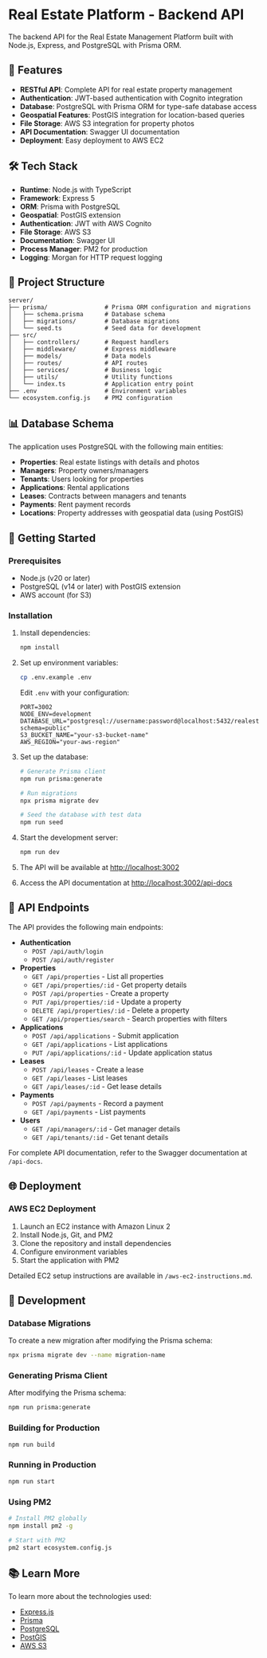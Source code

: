 # Real Estate Platform - Backend API

The backend API for the Real Estate Management Platform built with Node.js, Express, and PostgreSQL with Prisma ORM.

## 🚀 Features

- **RESTful API**: Complete API for real estate property management
- **Authentication**: JWT-based authentication with Cognito integration
- **Database**: PostgreSQL with Prisma ORM for type-safe database access
- **Geospatial Features**: PostGIS integration for location-based queries
- **File Storage**: AWS S3 integration for property photos
- **API Documentation**: Swagger UI documentation
- **Deployment**: Easy deployment to AWS EC2

## 🛠️ Tech Stack

- **Runtime**: Node.js with TypeScript
- **Framework**: Express 5
- **ORM**: Prisma with PostgreSQL
- **Geospatial**: PostGIS extension
- **Authentication**: JWT with AWS Cognito
- **File Storage**: AWS S3
- **Documentation**: Swagger UI
- **Process Manager**: PM2 for production
- **Logging**: Morgan for HTTP request logging

## 📁 Project Structure

```
server/
├── prisma/                # Prisma ORM configuration and migrations
│   ├── schema.prisma      # Database schema
│   ├── migrations/        # Database migrations
│   └── seed.ts            # Seed data for development
├── src/
│   ├── controllers/       # Request handlers
│   ├── middleware/        # Express middleware
│   ├── models/            # Data models
│   ├── routes/            # API routes
│   ├── services/          # Business logic
│   ├── utils/             # Utility functions
│   └── index.ts           # Application entry point
├── .env                   # Environment variables
└── ecosystem.config.js    # PM2 configuration
```

## 📊 Database Schema

The application uses PostgreSQL with the following main entities:

- **Properties**: Real estate listings with details and photos
- **Managers**: Property owners/managers
- **Tenants**: Users looking for properties
- **Applications**: Rental applications
- **Leases**: Contracts between managers and tenants
- **Payments**: Rent payment records
- **Locations**: Property addresses with geospatial data (using PostGIS)

## 🚦 Getting Started

### Prerequisites

- Node.js (v20 or later)
- PostgreSQL (v14 or later) with PostGIS extension
- AWS account (for S3)

### Installation

1. Install dependencies:

   ```bash
   npm install
   ```

2. Set up environment variables:

   ```bash
   cp .env.example .env
   ```

   Edit `.env` with your configuration:

   ```
   PORT=3002
   NODE_ENV=development
   DATABASE_URL="postgresql://username:password@localhost:5432/realestate?schema=public"
   S3_BUCKET_NAME="your-s3-bucket-name"
   AWS_REGION="your-aws-region"
   ```

3. Set up the database:

   ```bash
   # Generate Prisma client
   npm run prisma:generate

   # Run migrations
   npx prisma migrate dev

   # Seed the database with test data
   npm run seed
   ```

4. Start the development server:

   ```bash
   npm run dev
   ```

5. The API will be available at [http://localhost:3002](http://localhost:3002)

6. Access the API documentation at [http://localhost:3002/api-docs](http://localhost:3002/api-docs)

## 🔑 API Endpoints

The API provides the following main endpoints:

- **Authentication**
  - `POST /api/auth/login`
  - `POST /api/auth/register`
- **Properties**
  - `GET /api/properties` - List all properties
  - `GET /api/properties/:id` - Get property details
  - `POST /api/properties` - Create a property
  - `PUT /api/properties/:id` - Update a property
  - `DELETE /api/properties/:id` - Delete a property
  - `GET /api/properties/search` - Search properties with filters
- **Applications**
  - `POST /api/applications` - Submit application
  - `GET /api/applications` - List applications
  - `PUT /api/applications/:id` - Update application status
- **Leases**
  - `POST /api/leases` - Create a lease
  - `GET /api/leases` - List leases
  - `GET /api/leases/:id` - Get lease details
- **Payments**
  - `POST /api/payments` - Record a payment
  - `GET /api/payments` - List payments
- **Users**
  - `GET /api/managers/:id` - Get manager details
  - `GET /api/tenants/:id` - Get tenant details

For complete API documentation, refer to the Swagger documentation at `/api-docs`.

## 🌐 Deployment

### AWS EC2 Deployment

1. Launch an EC2 instance with Amazon Linux 2
2. Install Node.js, Git, and PM2
3. Clone the repository and install dependencies
4. Configure environment variables
5. Start the application with PM2

Detailed EC2 setup instructions are available in `/aws-ec2-instructions.md`.

## 🔧 Development

### Database Migrations

To create a new migration after modifying the Prisma schema:

```bash
npx prisma migrate dev --name migration-name
```

### Generating Prisma Client

After modifying the Prisma schema:

```bash
npm run prisma:generate
```

### Building for Production

```bash
npm run build
```

### Running in Production

```bash
npm run start
```

### Using PM2

```bash
# Install PM2 globally
npm install pm2 -g

# Start with PM2
pm2 start ecosystem.config.js
```

## 📚 Learn More

To learn more about the technologies used:

- [Express.js](https://expressjs.com/)
- [Prisma](https://www.prisma.io/docs/)
- [PostgreSQL](https://www.postgresql.org/docs/)
- [PostGIS](https://postgis.net/documentation/)
- [AWS S3](https://docs.aws.amazon.com/s3/)
